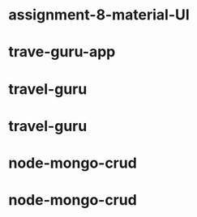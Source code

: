 # assignment-8-material-UI
# trave-guru-app
# travel-guru
# travel-guru
# node-mongo-crud
# node-mongo-crud
